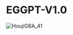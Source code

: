 # EGGPT-V1.0

![HoujiGBA_41](https://github.com/wangyzzzz/EGGPT-V1.0/blob/main/EGGPT_Engineering.jpg)